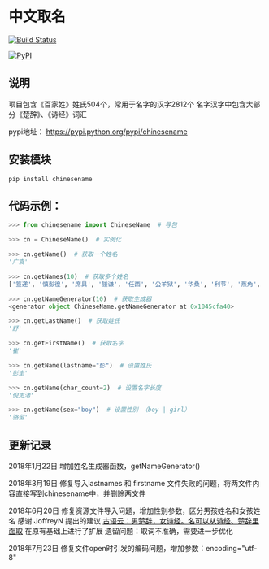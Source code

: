 # 中文取名
[![Build Status](https://travis-ci.org/mouday/chinesename.svg?branch=master)](https://travis-ci.org/mouday/chinesename)

[![PyPI](https://img.shields.io/pypi/v/nine.svg)](https://pypi.org/project/chinesename/)

## 说明
项目包含《百家姓》姓氏504个，常用于名字的汉字2812个
名字汉字中包含大部分《楚辞》、《诗经》词汇

pypi地址： https://pypi.python.org/pypi/chinesename

## 安装模块

```
pip install chinesename
```

## 代码示例：

```python
>>> from chinesename import ChineseName  # 导包

>>> cn = ChineseName()  # 实例化

>>> cn.getName()  # 获取一个姓名
'广袁'

>>> cn.getNames(10)  # 获取多个姓名
['笪递', '慎彭徨', '席具', '锺谦', '任西', '公羊狱', '华桑', '利节', '燕角', '任彪']

>>> cn.getNameGenerator(10)  # 获取生成器
<generator object ChineseName.getNameGenerator at 0x1045cfa40>

>>> cn.getLastName()  # 获取姓氏
'舒'

>>> cn.getFirstName()  # 获取名字
'崔'

>>> cn.getName(lastname="彭")  # 设置姓氏
'彭圭'

>>> cn.getName(char_count=2)  # 设置名字长度
'倪吏渚'

>>> cn.getName(sex="boy")  # 设置性别 （boy | girl）
'骆留'

```

## 更新记录

2018年1月22日 增加姓名生成器函数，getNameGenerator()


2018年3月19日 修复导入lastnames 和 firstname 文件失败的问题，将两文件内容直接写到chinesename中，并删除两文件


2018年6月20日 修复资源文件导入问题，增加性别参数，区分男孩姓名和女孩姓名
感谢 JoffreyN 提出的建议 [古语云：男楚辞，女诗经。名可以从诗经、楚辞里面取](https://github.com/mouday/chinesename/issues/2)
在原有基础上进行了扩展
遗留问题：取词不准确，需要进一步优化


2018年7月23日 修复文件open时引发的编码问题，增加参数：encoding="utf-8"
